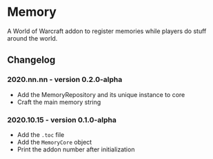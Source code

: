 # Memory

A World of Warcraft addon to register memories while players do stuff around the world.

## Changelog

### 2020.nn.nn - version 0.2.0-alpha
* Add the MemoryRepository and its unique instance to core
* Craft the main memory string

### 2020.10.15 - version 0.1.0-alpha
* Add the `.toc` file
* Add the `MemoryCore` object
* Print the addon number after initialization
